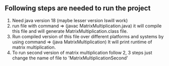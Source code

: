 ## Following steps are needed to run the project

1. Need java version 18 (maybe lesser version lswill work)
2. run file with command => (javac MatrixMultiplication.java)
   it will compile this file and will generate MatrixMultiplication.class file.
3. Run compiled version of this file over different platforms and systems by using command =>
   (java MatrixMultiplication)
   It will print runtime of matrix multiplication.
4. To run second version of matrix multiplication follow 2, 3 steps just change
   the name of file to 'MatrixMultiplicationSecond'